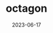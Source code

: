 ---
title: "octagon"
cc-type: shape
date: 2023-06-17
hashtag: octagon
type-of:
  - polygon
tags:
  - polygon
  - geometry
---